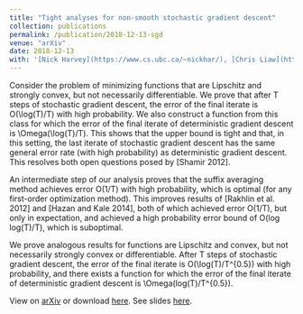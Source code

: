 ```yaml
---
title: "Tight analyses for non-smooth stochastic gradient descent"
collection: publications
permalink: /publication/2018-12-13-sgd
venue: "arXiv"
date: 2018-12-13
with: '[Nick Harvey](https://www.cs.ubc.ca/~nickhar/), [Chris Liaw](https://www.cs.ubc.ca/~cvliaw/), and [Yaniv Plan](http://www.yanivplan.com/). ([arXiv](https://arxiv.org/abs/1812.05217), [pdf](http://sikander-randhawa.github.io/files/sgd.pdf)'
---
```



Consider the problem of minimizing functions that are Lipschitz and strongly convex, but not necessarily differentiable. We prove that after T steps of stochastic gradient descent, the error of the final iterate is O(\log(T)/T) with high probability. We also construct a function from this class for which the error of the final iterate of deterministic gradient descent is \Omega(\log(T)/T). This shows that the upper bound is tight and that, in this setting, the last iterate of stochastic gradient descent has the same general error rate (with high probability) as deterministic gradient descent. This resolves both open questions posed by [Shamir 2012].

An intermediate step of our analysis proves that the suffix averaging method achieves error O(1/T) with high probability, which is optimal (for any first-order optimization method). This improves results of [Rakhlin et al. 2012] and [Hazan and Kale 2014], both of which achieved error O(1/T), but only in expectation, and achieved a high probability error bound of O(log log(T)/T), which is suboptimal.

We prove analogous results for functions are Lipschitz and convex, but not necessarily strongly convex or differentiable. After T steps of stochastic gradient descent, the error of the final iterate is O(\log(T)/T^{0.5}) with high probability, and there exists a function for which the error of the final iterate of deterministic gradient descent is \Omega(log(T)/T^{0.5}).

View on [arXiv](https://arxiv.org/abs/1812.05217) or download [here](http://sikander-randhawa.github.io/files/sgd.pdf). See slides [here](https://sikander-randhawa.github.io/talks/sgd-alg-talk).

